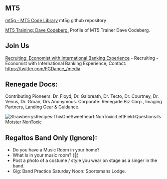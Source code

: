 ## MT5 
[mt5g - MT5 Code Library](https://github.com/mt5g/public) mt5g github repository

[MT5 Training: Dave Codeberg.](https://mastodon.online/web/statuses/104551921934380849) Profile of MT5 Trainer Dave Codeberg.


## Join Us
[Recruiting: Economist with International Banking Experience](https://twitter.com/FGDance_/media) - Recruiting - Economist with International Banking Experience, Contact: https://twitter.com/FGDance_/media

## Renegade Docs:
Contributing Pioneers: Dr. Floyd,  Dr. Galbreath, Dr. Tecto, Dr. Courtney, Dr. Venus, Dr. Groan, Drs Anonymous.
Corporate: Renegade Biz Corp., Imaging Partners, Landing Gear & Guidance.


<img src="https://avatars1.githubusercontent.com/u/4284691?v=3&s=200" title="StrawberrysRecipes:ThisOneSweetheart:NonToxic:LeftField:Questions:Is Motster NonToxic">


## Regaltos Band Only (Ignore):
- Do you have a Music Room in your home? 
- What is in your music room?  (💙)
- Post a photo of a costume / style you wear on stage as a singer in the band.
- Gig: Band Practice Saturday Noon: Sportsmans Lodge.



